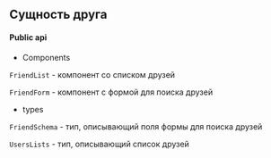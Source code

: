 ## Сущность друга

#### Public api

- Components

`FriendList` - компонент со списком друзей

`FriendForm` - компонент с формой для поиска друзей

- types

`FriendSchema` - тип, описывающий поля формы для поиска друзей

`UsersLists` - тип, описывающий список друзей
